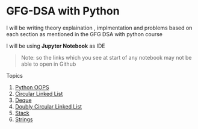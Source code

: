 # GFG-DSA with Python

I will be writing theory explaination , implmentation and problems based on each section as mentioned in the GFG DSA with python course

I will be using **Jupyter Notebook** as IDE

> Note:  so the links which you see at start of any notebook may not be able to open in Github 

Topics 

1. [Python OOPS](https://github.com/ChandrashekharRobbi/GFG-DSA/blob/main/Python%20(OOPS).ipynb)
2. [Circular Linked List](https://github.com/ChandrashekharRobbi/GFG-DSA/blob/main/Circular%20Linked%20List.ipynb)
3. [Deque](https://github.com/ChandrashekharRobbi/GFG-DSA/blob/main/Deque.ipynb)
4. [Doubly Circular Linked List](https://github.com/ChandrashekharRobbi/GFG-DSA/blob/main/Doubly%20Linked%20List.ipynb)
5. [Stack](https://github.com/ChandrashekharRobbi/GFG-DSA/blob/main/Stack.ipynb)
6. [Strings](https://github.com/ChandrashekharRobbi/GFG-DSA/blob/main/Strings.ipynb)